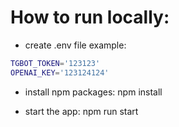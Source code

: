# How to run locally:

- create .env file
example:
```sh
TGBOT_TOKEN='123123'
OPENAI_KEY='123124124'
``` 
- install npm packages:
npm install

- start the app:
npm run start